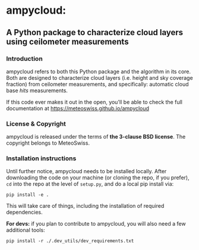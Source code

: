 # ampycloud:
## A Python package to characterize cloud layers using ceilometer measurements

### Introduction

ampycloud refers to both this Python package and the algorithm in its core. Both are designed to characterize cloud layers (i.e. height and sky coverage fraction) from ceilometer measurements, and specifically: automatic cloud base *hits* measurements.

If this code ever makes it out in the open, you'll be able to check the full documentation at
https://meteoswiss.github.io/ampycloud

### License & Copyright

ampycloud is released under the terms of **the 3-clause BSD license**. The copyright belongs to MeteoSwiss.

### Installation instructions

Until further notice, ampycloud needs to be installed locally. After downloading the code on your machine (or cloning the repo, if you prefer), `cd` into the repo at the level of `setup.py`, and
do a local pip install via:
```
pip install -e .
```

This will take care of things, including the installation of required dependencies.

**For devs:** if you plan to contribute to ampycloud, you will also need a few additional tools:
```
pip install -r ./.dev_utils/dev_requirements.txt
```
